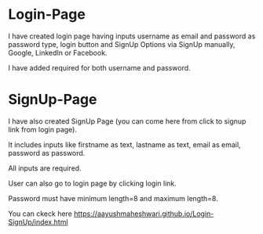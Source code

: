 # Login-Page
I have created login page having inputs username as email and password as password type, login button and SignUp Options via SignUp manually, Google, LinkedIn or Facebook.

I have added required for both username and password.

# SignUp-Page
I have also created SignUp Page (you can come here from click to signup link from login page).

It includes inputs like firstname as text, lastname as text, email as email, password as password.

All inputs are required.

User can also go to login page by clicking login link.



Password must have minimum length=8 and maximum length=8.

You can ckeck here https://aayushmaheshwari.github.io/Login-SignUp/index.html
